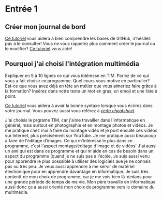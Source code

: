 # Entrée 1
## Créer mon journal de bord
[Ce tutoriel](https://guides.github.com/activities/hello-world/) vous aidera à bien comprendre les bases de GitHub, n'hésitez pas à le consulter!
Vous ne vous rappelez plus comment créer le journal ou le modifier? [Ce tutoriel](https://youtu.be/lX3bpuLK_Sg) vous aide! 

## Pourquoi j'ai choisi l'intégration multimédia
Expliquer en 5 à 10 lignes ce qui vous intéresse en TIM. Parlez de ce qui vous a fait choisir ce programme. Quel cours vous motive en particulier? Est-ce que vous avez déjà en tête un métier que vous aimeriez faire grâce à la formation? Insérez dans votre texte un mot en gras, un emoji et une liste à point. 

[Ce tutoriel](https://guides.github.com/features/mastering-markdown/) vous aidera à avoir la bonne syntaxe lorsque vous écrirez dans votre journal. Vous pouvez aussi vous référez à [cette *cheatsheet*](https://github.com/tchapi/markdown-cheatsheet/blob/master/README.md). 

J'ai choisis le prgrame TIM, car j'aime travailler dans l'informatique en général, mais surtout en photographie et en montage photos et vidéos.
Je me pratique chez moi à faire du montage vidéo et je post ensuite ces vidéos sur Internet, plus précisément sur YouTube. Je me pratique aussi beaucoup à faire de l'éditage d'images. 
Ce qui m'intéresse le plus dans ce programme, c'est l'aspect montage/éditage d'image et de vidéos' J'ai aussi un ami qui est dans ce programme et qui m'aide en cas de besoin dans un aspect du programme (quand je ne suis pas à l'école.
Je suis aussi venu pour apprendre le plus posssible à utiliser des logiciels aue je ne connais pas ou très peu. Je veux aussi apprendre à me servir de matériel électronique pour en apprendre davantage en informatique.
Je suis très contentt de mon choix de programme, car je me vois bien là-dedans pour une grande période de temps de ma vie. Mon père travaille en informatique aussi donc ça a aussi orienté mon choix de programme vers le domaine du multimédia.


